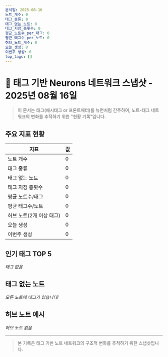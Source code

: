 ```yaml
---
분석일: 2025-08-16
노트_개수: 0
태그_종류: 0
태그_없는_노트: 0
태그_지정_총횟수: 0
평균_노트수_per_태그: 0
평균_태그수_per_노트: 0
허브_노트_개수: 0
오늘_생성: 0
이번주_생성: 0
top_tags: []
---
```

# 🧠 태그 기반 Neurons 네트워크 스냅샷 - 2025년 08월 16일

> 이 문서는 태그(해시태그 or 프론트매터)를 뉴런처럼 간주하여, 노트-태그 네트워크의 변화를 추적하기 위한 "현황 기록"입니다.

## 주요 지표 현황
| 지표 | 값 |
|------|-----|
| 노트 개수 | 0 |
| 태그 종류 | 0 |
| 태그 없는 노트 | 0 |
| 태그 지정 총횟수 | 0 |
| 평균 노트수/태그 | 0 |
| 평균 태그수/노트 | 0 |
| 허브 노트(2개 이상 태그) | 0 |
| 오늘 생성 | 0 |
| 이번주 생성 | 0 |

## 인기 태그 TOP 5
*태그 없음*

## 태그 없는 노트
*모든 노트에 태그가 있습니다!*

## 허브 노트 예시
*허브 노트 없음*

---

> 본 기록은 태그 기반 노트 네트워크의 구조적 변화를 추적하기 위한 스냅샷입니다.  
